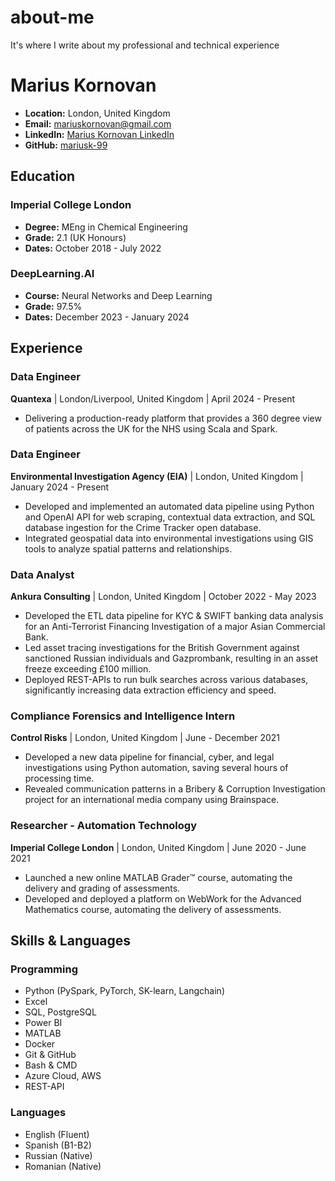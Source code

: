 # about-me

It's where I write about my professional and technical experience
# Marius Kornovan

- **Location:** London, United Kingdom
- **Email:** mariuskornovan@gmail.com
- **LinkedIn:** [Marius Kornovan LinkedIn](https://www.linkedin.com)
- **GitHub:** [mariusk-99](https://github.com/mariusk-99)

## Education

### Imperial College London
- **Degree:** MEng in Chemical Engineering
- **Grade:** 2.1 (UK Honours)
- **Dates:** October 2018 - July 2022

### DeepLearning.AI
- **Course:** Neural Networks and Deep Learning
- **Grade:** 97.5%
- **Dates:** December 2023 - January 2024

## Experience

### Data Engineer
**Quantexa** | London/Liverpool, United Kingdom | April 2024 - Present
- Delivering a production-ready platform that provides a 360 degree view of patients across the UK for the NHS using Scala and Spark.

### Data Engineer
**Environmental Investigation Agency (EIA)** | London, United Kingdom | January 2024 - Present
- Developed and implemented an automated data pipeline using Python and OpenAI API for web scraping, contextual data extraction, and SQL database ingestion for the Crime Tracker open database.
- Integrated geospatial data into environmental investigations using GIS tools to analyze spatial patterns and relationships.

### Data Analyst
**Ankura Consulting** | London, United Kingdom | October 2022 - May 2023
- Developed the ETL data pipeline for KYC & SWIFT banking data analysis for an Anti-Terrorist Financing Investigation of a major Asian Commercial Bank.
- Led asset tracing investigations for the British Government against sanctioned Russian individuals and Gazprombank, resulting in an asset freeze exceeding £100 million.
- Deployed REST-APIs to run bulk searches across various databases, significantly increasing data extraction efficiency and speed.

### Compliance Forensics and Intelligence Intern
**Control Risks** | London, United Kingdom | June - December 2021
- Developed a new data pipeline for financial, cyber, and legal investigations using Python automation, saving several hours of processing time.
- Revealed communication patterns in a Bribery & Corruption Investigation project for an international media company using Brainspace.

### Researcher - Automation Technology
**Imperial College London** | London, United Kingdom | June 2020 - June 2021
- Launched a new online MATLAB Grader™ course, automating the delivery and grading of assessments.
- Developed and deployed a platform on WebWork for the Advanced Mathematics course, automating the delivery of assessments.

## Skills & Languages

### Programming
- Python (PySpark, PyTorch, SK-learn, Langchain)
- Excel
- SQL, PostgreSQL
- Power BI
- MATLAB
- Docker
- Git & GitHub
- Bash & CMD
- Azure Cloud, AWS
- REST-API

### Languages
- English (Fluent)
- Spanish (B1-B2)
- Russian (Native)
- Romanian (Native)
